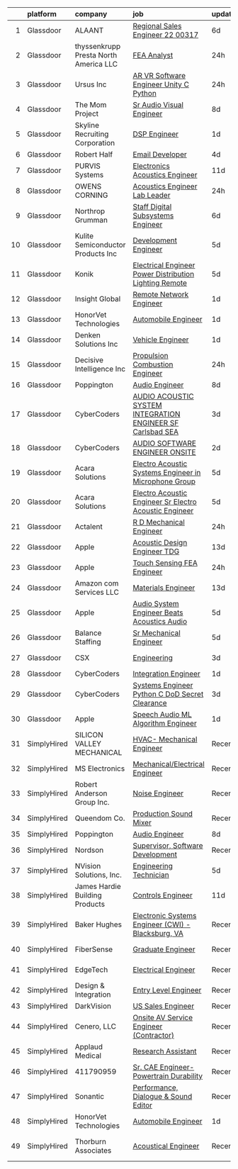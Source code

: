 

|    | platform    | company                               | job                                                                                                                                                                                                                                                                                                                                                                                                                                                                                                                                                                                                                                                                                                                                                                                                                                                                                                                                                                                                                                                                                                                                                                                                                                                                                                                                                                                                                               | update_time   | location                   |
|---:|:------------|:--------------------------------------|:----------------------------------------------------------------------------------------------------------------------------------------------------------------------------------------------------------------------------------------------------------------------------------------------------------------------------------------------------------------------------------------------------------------------------------------------------------------------------------------------------------------------------------------------------------------------------------------------------------------------------------------------------------------------------------------------------------------------------------------------------------------------------------------------------------------------------------------------------------------------------------------------------------------------------------------------------------------------------------------------------------------------------------------------------------------------------------------------------------------------------------------------------------------------------------------------------------------------------------------------------------------------------------------------------------------------------------------------------------------------------------------------------------------------------------|:--------------|:---------------------------|
|  1 | Glassdoor   | ALAANT                                | [Regional Sales Engineer 22 00317](https://www.glassdoor.com/partner/jobListing.htm?pos=103&ao=1110586&s=58&guid=000001818a337d34a781074faeac1eb5&src=GD_JOB_AD&t=SR&vt=w&ea=1&cs=1_a0d3f815&cb=1655881039551&jobListingId=1007942891251&cpc=5D10E799EF7E9049&jrtk=3-0-1g6536vanj4gt801-1g6536vbagri6800-6ca8c6befef874d0--6NYlbfkN0CXW8ZgR30LPYFGC_6y8SgAZEO8JE8iUikJuqEbSg54UkP0skczxd_r5p8M3sU1kf8ZqZajjL8PpO7b-SuT_ca3Xg258cKrxnveyRNw4pInJ_bsYAE1H2UlUaY-a_bN88ctbbnQUxEyo_AtBydnaKCgCwIdII4hkMNZm9ZVARIUGpVtmtE2o_4WxSMWszX3E0ifCf_gKEO24-H68N2MbddtJb1-J1xLWlQAc90VbkyC2_dw57u35U_LuyUJ0uIwgFIjLBLA0NiZNlNhu3_4Ie-7t-HP_jwI7YHashfVIjzghPten-wJ-vsKmCzkmcIJCjrBNOvxa_UFY_5Bp2xywRse7mvQVLyY1VUOlbxOhPyoC4HDJi2fXY6-RT80bkdg3US4I701JPeNRzW47VCV5XDCPmabnfJWP19ufTiy7jZadFnGvPOgqkdOIWRhmLMDqmzOEN97cXAfZoYUFm5mKU6ucL6kAxNEua_bp6xrc5QqQGw9-F6wUiyps3XiIyG7zdyjICwIjW3myPXUoKrz821KutUCXVvhtwQ%3D)                                                                                                                                                                                                                                                                                                                                                                                                                                                                                                                         | 6d            | Cincinnati, OH             |
|  2 | Glassdoor   | thyssenkrupp Presta North America LLC | [FEA Analyst](https://www.glassdoor.com/partner/jobListing.htm?pos=114&ao=1110586&s=58&guid=000001818a337d34a781074faeac1eb5&src=GD_JOB_AD&t=SR&vt=w&cs=1_18031d1b&cb=1655881039553&jobListingId=1007954907361&cpc=7F6F94E2229B3AB5&jrtk=3-0-1g6536vanj4gt801-1g6536vbagri6800-0b5f052826614c35--6NYlbfkN0ClPgrPR15tYMAn0mnJZRyRx1JiFYBffn-OgYnf0xMlyfX00f5xXoqFKoPHNFG-4xQH2rjza_KQD9YQdA1HZolRUEVWAL3gu1BGqELtOd3iv-ztrTKlr661sqSP_CNyfntqFXSWFOzOg3vIw7x9aZoPp0CIxOk9ixVc6dLDTytXC5mJgkIjx8v_WCI5RDG9KZ9Nr7-SOs-fuqKeDHpcXJWaOn8q0WtQvmHVllkefzmGzY9BXzSQH9nXO0tHXhWQmNLRTib84u1xTLD0cXhFyH6R80LdlKD7XXfcYxjQl8D3qvE3S6-HcbnhMxp6iHT9DljW2U1rBWBXorg2Jp2jTDwQnH9S0Kkltc3DxZbJY-uSCvN94Ufn_sCPSFSwSgZOPddyWtGTSYIIQWNm2fiE4YunP5fWpaRsVeC8xna0XywXyqkhUp4h5E6vzdR9OOxwbloviW6Yi0mmCd3e6LyHFrfbFes6tI7TcXtBPg2YSmBHryWlkfrayNF7As3eltBe8oLz1MxQppjeCNoIOAwe8EyOIfMXlaYhT94VTEFUztmW2g%3D%3D)                                                                                                                                                                                                                                                                                                                                                                                                                                                                                                                                     | 24h           | Fishers, IN                |
|  3 | Glassdoor   | Ursus  Inc                            | [AR VR Software Engineer   Unity C   Python](https://www.glassdoor.com/partner/jobListing.htm?pos=123&ao=1110586&s=58&guid=000001818a337d34a781074faeac1eb5&src=GD_JOB_AD&t=SR&vt=w&ea=1&cs=1_cb396740&cb=1655881039555&jobListingId=1007955127999&cpc=FB7E4A1762AE5BEC&jrtk=3-0-1g6536vanj4gt801-1g6536vbagri6800-7b7b607b7b587eaa--6NYlbfkN0CT8vBT9H5mqECx2dfLV_FONLPDKpIRssxVwtj05Tmm4rA5I0VNOPdM1oYsK66ov5ouvJivJ5tJ2bZ0YVEL31CY-hJVgsBaGfcvbciajDBvovrGHFnMWZoF858wndCgXQ3v-NEYaL4g72MsaJXeUOW7SS1H7U1GvuIxdCOozxf5SqR7pgjM19BrPb3uA4vm98rO8_-pXeIBgWQMcHlkD3KWRDpQ_9NI48FrGn12CEn-BPNJaGTr1OX7nsOOXVNqdoMffUWzCUMNnS97XOYFXtAPEkEiT1JYw1NiqwELOytZn-eRfppPZH0lVqHb0oDA6azzPL5QWaXbmuod1-pz6l8f9-sq4CkOd179U_oUimtYKXHN0SjUcKSFrAqUP-DiP6GNVjsxSHKmxQgktYu1Uz8vf0AgArQHVsQyPjokrPqpHhKwFKb7zkaGljzVixlljeAARfqgfZ6Rzd60KAwlk0RVA9SWqeubER1iy7mQeFtSOLaPi39mcYRDjSbyhkeSyk5vycMBpT-OLpQ5tHuhe-GSKdoXKFw6HqpiS1t7CPCPtX-_E6ZknwXD_8NleI-XhUAAe13LDO6EK_lpVjHEkm9R1-7lkK1YMz7PlKaBSl8WQsXdsD3AV2vXCDTW3DxA6NceFLRREoluJFELASacIKKrw2ioAuQvtOwKK3RkzxfJ6vWHzLgf4cPgyCdftEWWypxCSgwybH_mpFWlZaM8AD2FOKjj5vSRoBNEPoYuE0qrZWOtJMA5sBQQBIbXRM0F-j2jz3Hj7p1QaCeBWRLajd1muT5aC36uU3vddShwyGW-kkqoUtZ7-Vi20J6EuPsVWrME4MHePG7cuGRdcBm-9SqkBQFGP5FOI-RFghr5HBJ1g8xzT9bbvx5CVImjvWEKfcEKLCyghUhLYtziXNcksWGMglmqW_5rea5jUHFJbaSyN8CFObO3GbWPkl_GBcZFp7aEMmeV_vaO8tJb36ZPMzlbZUoTRBGI5I40FtCjHc8FkS4zkKDQa-4DHqlwg4gbxRmKBtV-J4_-dQ%3D%3D) | 24h           | Redmond, WA                |
|  4 | Glassdoor   | The Mom Project                       | [Sr  Audio Visual Engineer](https://www.glassdoor.com/partner/jobListing.htm?pos=111&ao=1110586&s=58&guid=000001818a337d34a781074faeac1eb5&src=GD_JOB_AD&t=SR&vt=w&cs=1_c2905f27&cb=1655881039552&jobListingId=1007937497386&cpc=AF1E4A3695F490BE&jrtk=3-0-1g6536vanj4gt801-1g6536vbagri6800-1e8ea6b2390f2a34--6NYlbfkN0BDp_epf89aHDQhKpPegNJQ_ldQpEFZQsM9OcONMGxWx6pU56EKHF58QjVdAUvn2gX_BK2JMdqXaKMvPQ-O_yPXPYbViXcy2agRfKi6qVWOPBhGUYEXSUtLFgrlpOWndMJZo2gIsPE7Zi1ZgxAz-U7K999IZRUqojpmdV1n4Pb4HLsOnvSLFztCIcSSsh_zE80DFIrQpvBIPqE025xF_SnXGIst0alvRAaZTVIq4zh4Dp0fpIuY-U4S2atW0KHEMDZkiLCBvkoXdvN8gbDQlzrauekSqVTBG-MuJVSZVoBcXygl4959kHohDjWFmEkuSmQuj7kVVSjHMFiHzV7I88sczpsv_il7zxB_ZSHMu-HloemQWnj4rxOs_l8BrtWl8fohfR2HNRhsfZFkuz29NRsP6-__leOx3M7FaZSVJ-1bOxFsBaqF4unc7pBZ5RBIrRBuzk9gmL59OkrnY_GFy6ssblhrvumkVroVVSuez9_AzkRob_r9BeLDiCZVNhzNAgelad6sOsq1eNrNJ7gJnDKr_Fcu59L9a3YS5_eS6bRvWrpL-hOhZMmKhB79Bx_jLeZwureLFd9Njg%3D%3D)                                                                                                                                                                                                                                                                                                                                                                                                                                                                                       | 8d            | New York, NY               |
|  5 | Glassdoor   | Skyline Recruiting Corporation        | [DSP Engineer](https://www.glassdoor.com/partner/jobListing.htm?pos=102&ao=1110586&s=58&guid=000001818a337d34a781074faeac1eb5&src=GD_JOB_AD&t=SR&vt=w&ea=1&cs=1_cdf8d4ef&cb=1655881039550&jobListingId=1007952155893&cpc=9FE5D8D7282D4400&jrtk=3-0-1g6536vanj4gt801-1g6536vbagri6800-156676a1226068a8--6NYlbfkN0CiM4NP-GhauL77GrgIO0OBYpRHaH-aCoHLzKFaAEQULBLa_QRwVhTCkYcP3pq8mDBkyN3rhahmq--SImUJcJRYPKTeoXiJ2LQ0kSijkbwYKRyw39YeAIJr1IDAUB0pVngfJMh9UXpAXwaX9GIRGoprgXxoE4CQXa-FR2bBlnsgWEA3ZJZbX0fdMYPKs3XkHh15615vyUsoOV9d6tzoaNApN3wAYUuK3icZEwKeKirMtW2QknwywczEaKlqOLKYzJa-7AX8VtATLjtnmYk_QbpHs0owkQztsihk8mPRpJ_OpXcauTfEf1JDJJwWnRk4DzpWhCZeLW3fjZfK04Mk6GbFaxed3wqhfyBSPP3KOXSWzAfBSjV8GdRitICrMV5tKPBqXsi9Ish9Rj7-ZAK_Q9k19YcfS7X1VYue0puD1ahwil5WTi-GD63urdkqgViAZWVsbkpKs88Wh_y1KQKDJ3cImPWifoZBk_rHYEaA_RbhM9jdDWQtk_QbWKMUw_EnHpsIKJ6p7eImAg%3D%3D)                                                                                                                                                                                                                                                                                                                                                                                                                                                                                                                                                               | 1d            | Plano, TX                  |
|  6 | Glassdoor   | Robert Half                           | [Email Developer](https://www.glassdoor.com/partner/jobListing.htm?pos=125&ao=1110586&s=58&guid=000001818a337d34a781074faeac1eb5&src=GD_JOB_AD&t=SR&vt=w&ea=1&cs=1_3bd4dfad&cb=1655881039555&jobListingId=1007948313276&cpc=9908D8D4413DBB8A&jrtk=3-0-1g6536vanj4gt801-1g6536vbagri6800-5bd7648ae8a46299--6NYlbfkN0CpzDdaQkua3np5pkmj49lKioZwmwxQ-yx5plwbYmV_MzWNBoPgCjn5xTvWxSHi3y4zNLEJPAZO4FTHmJvOmu2wtov3JhRhC-gMlRj7eaxUPuhPCont2043VAxQLs8YBk8I23ebX9ew0GvYpkt50hsKZH3qFXh2JEiTufr4H5wTdHnupq_i9wfE99xmmdjvV8WLhS-zUzn4JSIuawK0YevUx0rM7gwziGRNDCB9ZS_4xmNZl9Z1ZQs-EVtwuTSozceGnVbvOozRCaIWgUr4Hzk9qwwOZOdTO5PsWPgh2fDVp294ERNU7iw1FmYywXAlY-dR1sMV-Kmg1eb77hxs2LFv32m3M_-S2_4i-nH-AKmf-LzcXzdlicWJAnl7GVV-1GVhp5Kgt8UpWrolqovvee2PjtX1Sv3PMjpYHmBulMFiuNuoyq1a8-X6uPmBVWY65K_blMHWA0cq7u98lFJZAdk3F97_RY3BG_TkNcA3X9NPUWVCrmDtnoZh_CUA-XyiYaMfiKd1pwqd7zxQUMpjhiatcIOkr21sbGTmwohNBUG5IA%3D%3D)                                                                                                                                                                                                                                                                                                                                                                                                                                                                                                                            | 4d            | Denver, CO                 |
|  7 | Glassdoor   | PURVIS Systems                        | [Electronics Acoustics Engineer](https://www.glassdoor.com/partner/jobListing.htm?pos=101&ao=1110586&s=58&guid=000001818a337d34a781074faeac1eb5&src=GD_JOB_AD&t=SR&vt=w&ea=1&cs=1_69cc7caf&cb=1655881039550&jobListingId=1007931850463&cpc=F5D43257E3E73E36&jrtk=3-0-1g6536vanj4gt801-1g6536vbagri6800-4e39bed1e22fc1f8--6NYlbfkN0B29fDBQTXtL7RKg4yuuAbR01X7SmyIGFZzmoD4nzcLdWrLEhpCAQl24OPSZdbuLNrQhvC36Z_7NrPI2mGba9Bz_P8jUcBSDVcbhayTJQW6n1CA6VQWwYT5PMQwp95seYxcV73OB0O7WbBqHsESb5m-6ImhfZ9COWoTGBJlxRko0Q3qeKPeWF7lYqpuVBg2inmwQ7ttPGoIg8yu28-SempiePqYUYOAuu3pVnOO0lDrKCbGjewImcz_JO3XKl8tiX28Hy1-bT7jY-v0_2IVcJw4F2iuLEMiBqKHVNeQIq3mljPAoT7eZV7OYqGrUVVTmsFkM6V6DJgbyo_Wc2MOeSuK8UPOGbWrkrkiU6h4sUGt4RiSbFt0MVK4R7dPkmgS1d4D_SIleWP3-jBsNtye4nZLJH4OPxCrWOBFQt0Ljnnanlj4Umn0wFOFRc4a12kl46z5S3SS0GNaTPJ6lakUIUrkrM8NfxibTDNRQHb6AKIsnZVU3Qzc6FLK6IYVsORmddfRiDX-HG1wupXP8PtAxcgTiXKAjP6XMcDjXAiGhyVtlw%3D%3D)                                                                                                                                                                                                                                                                                                                                                                                                                                                                                                             | 11d           | Bethesda, MD               |
|  8 | Glassdoor   | OWENS CORNING                         | [Acoustics Engineer Lab Leader](https://www.glassdoor.com/partner/jobListing.htm?pos=113&ao=1110586&s=58&guid=000001818a337d34a781074faeac1eb5&src=GD_JOB_AD&t=SR&vt=w&cs=1_f0f02cb1&cb=1655881039553&jobListingId=1007955338207&cpc=5EFBB0462F9C6B7A&jrtk=3-0-1g6536vanj4gt801-1g6536vbagri6800-0b07ca0c79d37b6d--6NYlbfkN0Bp5aIaQZXrgHrKTgQg-M4C6Pui47HnBeGRS0ETHCRg2P0Jqh_qv3OHpNm1IrxrBusteIre8fHeCGTNkflDGWTdyL9KdQh_NRvwDCPpPvEB_YmLXgpEm9pyRkgi5Jz-Gd0ErSTsoH1ZgH5DprZwwyS44SBpuhWnDb9-eYomu6otz5FnTthOjj7wbKKdMbF_G3_1pPMAcgxo5Uy5GYr0sjRlG-N555yo108Ps6PvlCTs7yagJDi4KIaJKsJghta9alXw-aifOzJvADrw3ztORzDDi2qOPk_v2qir4OfVQmvn_fNUlAMDLNByYY2qarlkjFpkBHBXh00nPkRIye6KXOwb1aK09SygcNpAiAs-Lx-oB1SU_jaZ7OAQRaY0Gf_AkTm0GXQbYs5mu9ASWP5IyTLq_9sGuz-8BwBigllsW7GafvaBZH_2En3F)                                                                                                                                                                                                                                                                                                                                                                                                                                                                                                                                                                                                                                               | 24h           | Granville, OH              |
|  9 | Glassdoor   | Northrop Grumman                      | [Staff Digital Subsystems Engineer](https://www.glassdoor.com/partner/jobListing.htm?pos=109&ao=1110586&s=58&guid=000001818a337d34a781074faeac1eb5&src=GD_JOB_AD&t=SR&vt=w&cs=1_f1be9047&cb=1655881039552&jobListingId=1007942046407&cpc=9C2286EA3771AAF6&jrtk=3-0-1g6536vanj4gt801-1g6536vbagri6800-9d09c50950ad0b47--6NYlbfkN0DPf8Tf_oakpB62WadId2dzQiWExtALTi0lpCM--zHBL1trAzPQuAwgyDf_-NiZch10Khgou8-CuxretOwLItqixgtPZ1O24CCKp1RULAJQoVREIZSlVo66dCtD6g_TklJhvj-6TxzLzzk3RaPCgIOIaWHnUHRioCS5AI2p-aGUeH45LwIT7MuBZmwx2YbNKhPN1_MSO9XP_wY42KV6CEJJlhWdmkqyrNNpphjbJQ5O6Ym-TLNeB9P_U4si-glCkhCNK5mdn-V9OW3-NEc8w6S-c-q6eFEFKpezLmd-c6Pkd90ho_WUws4QAukNwcH-qm3aa2twM_bLE5jwWnGEmqNbegmpIu7rdQ_0iEQ-Sx-oPwmeAE0vujJqzrKDniTZJOMOjbYjieHMgL5IsVNofDKEaSOCxtAx5wqDfdHrIkHaCkcwjdKXCrb7e1axXU9SjsnitcZiwBy_y39M-IurPymY1vePEqp2vtVcIz5vuPmyI0FWhtVVvJooDgkqd_OgSs3FwdXkFCjCNcuf9sI62IV1KoVveZ7Z17K0h5OWhC_vZT7O6QQgAINrQmeGIlrv8zowFPZb2moJk5wPmt_mFGrbf2GjsvtjiZpBfJ4bNvqNEzV2XmPO7lxew8vC886kZL8NaWGqaqDzVFlV5Z9O7aDrJ-4ZG-zBXqlP7T-pbYL29hVGR25bRdK0USFRhFIQwtvqwoE5-5eYd4ItTsH5fyQXw9AJbI-tV_lELXOUU-41GV9gQijz-Y-sw4A1KeUQppadE0O2jHk2KdWT4Y_vXlPwPve3wyLpOzKE8lzxwElrDzQ2KAP4RNf9QDC8fNVp7CsLkA1eamc0cp_HIpRToNKl)                                                                                                                                                                                                           | 6d            | Linthicum, MD              |
| 10 | Glassdoor   | Kulite Semiconductor Products  Inc    | [Development Engineer](https://www.glassdoor.com/partner/jobListing.htm?pos=130&ao=1136043&s=58&guid=000001818a337d34a781074faeac1eb5&src=GD_JOB_AD&t=SR&vt=w&cs=1_727775f1&cb=1655881039555&jobListingId=1007944242611&jrtk=3-0-1g6536vanj4gt801-1g6536vbagri6800-6537904712e39036-)                                                                                                                                                                                                                                                                                                                                                                                                                                                                                                                                                                                                                                                                                                                                                                                                                                                                                                                                                                                                                                                                                                                                             | 5d            | Leonia, NJ                 |
| 11 | Glassdoor   | Konik                                 | [Electrical Engineer  Power Distribution   Lighting   Remote](https://www.glassdoor.com/partner/jobListing.htm?pos=110&ao=1110586&s=58&guid=000001818a337d34a781074faeac1eb5&src=GD_JOB_AD&t=SR&vt=w&ea=1&cs=1_3b0a00ae&cb=1655881039553&jobListingId=1007944840997&cpc=2F9DD8B511C89582&jrtk=3-0-1g6536vanj4gt801-1g6536vbagri6800-b9a787702e43b680--6NYlbfkN0CtRfEJbO62b4JqOzanzcWMJBR1JzRWelxfWGz6I4RrBLk4853Sr2jbyegK_RDsCoebGs1MH0-Iocm766MyP4ghVlaolST3AvFXTN-Lx6CRKMjVfMwNaPE3LwznWsAl3EjdjDLKabzCLo0umEZuYFohTcaC4Y3t4EHqd9ZtMksXmAZDYLVqzuVgeEg3UBaXq1QZ8Xftu1OC06nM-px2n-uNFtY8JawQIocHPwK6Wgrn2nRfwMVdkmIZWXGhLpb7Q2nPD7T5M4IUU6wd2XxoVXXxGoej-vyr9hTGX5I96Z8cXzu73kHhZgGat7r0VcVrxjg-C5NDOMMuzoJVIIpIlwOX5p2d81ie4stOOC8VZcEnSeAAtzR8mP6yAF9Tmgt8HtcV_C2aFnJ_QmeJlRYRRznWdldpjkB7VXtdMtFtJxXWa7FUclRa1M4bPrXaQhPmhTsnIfuX4LLZWshAHLvahg1NAHtwGJUfvwXw9G6BCFfwCKV1bvm5LmTuKSeVGGF4x5SJ4SVp6hzmqngj8pzkD1APPnMiulMOjcxqeTuxPEozSMDHY0uLML10)                                                                                                                                                                                                                                                                                                                                                                                                                                                                            | 5d            | United States              |
| 12 | Glassdoor   | Insight Global                        | [Remote Network Engineer](https://www.glassdoor.com/partner/jobListing.htm?pos=106&ao=1110586&s=58&guid=000001818a337d34a781074faeac1eb5&src=GD_JOB_AD&t=SR&vt=w&cs=1_10ac8ffa&cb=1655881039551&jobListingId=1007951909955&cpc=8CDBB1EC89CF7160&jrtk=3-0-1g6536vanj4gt801-1g6536vbagri6800-2acc3fd9679d2495--6NYlbfkN0BKkHZu3wF05EeDimN_p6sYpKCMArvwa95YdH7UpkaBCqc7l59Erwqcyfr5yR1DunhhoHxyrBKzmqoYFvoeNObVNs1jT6d-0ko0LREpp-n87IaY2kMUfYK7C6TVgW3SXMCgtcxkvNbGczYPstgMc6-ZEbN1nGgZJmayFMEiN9K8AVi_H2IBNeZLxfrUOXwcnTIgcFz7wun5jEpBWfZDRPLeQrqcnDLU9wUgzIM_vGmdiD4h2LFPelcgCq7qJNhikUA-seLyil4ZiFyZbj1RJKzXE2gB4heyleK2__CZG8kFxF8i5K4kVCRBcEhfmGzYpgmTFLBWNZk0EvSvtmLIsN7aFB8Kpdh_rFklQS5Hs2b8sGWXrkzs2riuNBK7uoubbFo-h2ll0rK0aQzhfQxFAh1Z7sKxvTJWPRiB_3MUXlNkM0Il1CQrOJayFfjvjigZi9hJK2xsw3LqNanZ3entAXF3eSRQp6g8zO3wuS1ras1GOLdaHzPFEthM)                                                                                                                                                                                                                                                                                                                                                                                                                                                                                                                                                                                     | 1d            | Chicago, IL                |
| 13 | Glassdoor   | HonorVet Technologies                 | [Automobile Engineer](https://www.glassdoor.com/partner/jobListing.htm?pos=129&ao=1136043&s=58&guid=000001818a337d34a781074faeac1eb5&src=GD_JOB_AD&t=SR&vt=w&ea=1&cs=1_5b6d1054&cb=1655881039555&jobListingId=1007951813929&jrtk=3-0-1g6536vanj4gt801-1g6536vbagri6800-f38b8deaae8a45f0-)                                                                                                                                                                                                                                                                                                                                                                                                                                                                                                                                                                                                                                                                                                                                                                                                                                                                                                                                                                                                                                                                                                                                         | 1d            | Foster City, CA            |
| 14 | Glassdoor   | Denken Solutions Inc                  | [Vehicle Engineer](https://www.glassdoor.com/partner/jobListing.htm?pos=108&ao=1110586&s=58&guid=000001818a337d34a781074faeac1eb5&src=GD_JOB_AD&t=SR&vt=w&ea=1&cs=1_5256f945&cb=1655881039552&jobListingId=1007952293678&cpc=F41FEAB56D215062&jrtk=3-0-1g6536vanj4gt801-1g6536vbagri6800-e281e9121440b989--6NYlbfkN0CVpS629HKSwIbWU3uCe7JYhQFqHj9gG55VMvd9q8Wv50hGiaNXpDD-eCLGfiX_7JRbqxl2xNb8f9-cBuM0Zqq_h2EvKI2Dq_O8fwR6VOMSkyaRo2Ac3nuZ3sQnnSAZY6PvuvzdBXZFUPUxrTNAMiurC26aDO88OmCLzFHh4gM1zRhe6bcqiyOwIaJ8oQhTWnTK9SC0szKr6j3Syg6cBPE3_wjM1OOYmZtw4101OV2_W91BhI3JqsjVLRY9uyc_OkMLen3cO1yGdz1OhjbjYRUpRRs-O3l39St6aJDTqRMmomV7hUDk8VXjNn2DN7H8D9UhoTGei9U8rVpfVtV1SlYPedTWcCYRqemKxK58mdV4F7B0r9iNjKhCRG0H0JFvg3D5oTCJnNsFWzS8hSjLME7J34HjzkOsEgoPilRJJ3Rhdo9tMg9fxjD9yFwFkjxShXdfzlsrM3lVmBysF3B8q7K_uwPGCliAIGTHmx5FAPFS7MzA91THvk2uIK0EZHAowTs%3D)                                                                                                                                                                                                                                                                                                                                                                                                                                                                                                                                                                         | 1d            | Foster City, CA            |
| 15 | Glassdoor   | Decisive Intelligence  Inc            | [Propulsion Combustion Engineer](https://www.glassdoor.com/partner/jobListing.htm?pos=115&ao=1110586&s=58&guid=000001818a337d34a781074faeac1eb5&src=GD_JOB_AD&t=SR&vt=w&ea=1&cs=1_7365c8b8&cb=1655881039554&jobListingId=1007953984049&cpc=42BEC95245890617&jrtk=3-0-1g6536vanj4gt801-1g6536vbagri6800-6023ac322d9ef744--6NYlbfkN0B12DUbJefe5Mkq_P_G66-eNWSvUiB2tgUQql3MaA9QZfDSpLcHfAwe6hrgt9IaJi9uRNdlNY4HxEjM0KibpO41QoxJfcI1aC6JQdBmFoaJDX7EtDVHEP_nrDLfc21pziUiI5bN9xU4hkgUkLW91nkVa2d7zPoCp5l1I5AUZIs-LIXu6Be1HtZ_6bV8wAGo9yuoZaSMJsIM_OuCK1Plvj8lo4HtOo1B9SQ6y3fELMCS3UA1Ld09E2LBBh7r_BYL51bEyNOXk_L5yEVSnms7KgXr3XOka8UW0YidYXyXL6XFLALvEIUY-maR0fL9V8rsChrXBHRsiooIspYfPsIMKVLLJd1Yj1mUL_R1Sk0Ngy5UgbtEqhG0RJlAqvsThCCvSErCFDIXQwuGSFzmKE_ELZJcdxquJupprCGE6A6WWc0pfn3v-axWmLiH8aRlYz0yykPgouQIcMlF-N14IJ-jHyTu4NG_cm38xtdUFILUachLf3fnIvpK38bCGHSfzdFsCHPvTgMX2fr5d6cimOcM0Vye)                                                                                                                                                                                                                                                                                                                                                                                                                                                                                                                                         | 24h           | Huntsville, AL             |
| 16 | Glassdoor   | Poppington                            | [Audio Engineer](https://www.glassdoor.com/partner/jobListing.htm?pos=127&ao=1136043&s=58&guid=000001818a337d34a781074faeac1eb5&src=GD_JOB_AD&t=SR&vt=w&ea=1&cs=1_8ac9fdb1&cb=1655881039555&jobListingId=1007937402932&jrtk=3-0-1g6536vanj4gt801-1g6536vbagri6800-60c99eb234dce98f-)                                                                                                                                                                                                                                                                                                                                                                                                                                                                                                                                                                                                                                                                                                                                                                                                                                                                                                                                                                                                                                                                                                                                              | 8d            | Cody, WY                   |
| 17 | Glassdoor   | CyberCoders                           | [AUDIO   ACOUSTIC SYSTEM INTEGRATION ENGINEER  SF Carlsbad  SEA ](https://www.glassdoor.com/partner/jobListing.htm?pos=112&ao=1110586&s=58&guid=000001818a337d34a781074faeac1eb5&src=GD_JOB_AD&t=SR&vt=w&cs=1_b08a357e&cb=1655881039552&jobListingId=1007948758318&cpc=FAE5E775D180B2FB&jrtk=3-0-1g6536vanj4gt801-1g6536vbagri6800-5c885d0643192008--6NYlbfkN0CpFJQzrgRR8WqXWK1qKKEqALWJw739KlKqr2H-MSI4eoBlI4EFrmor2FYZMP3muM24zHUY_bG5kh07BLY7tRBQmJtvFUS65bYQff1kiu8sOIiPBIE6MBl3EXXN9Ewk2xU9ZQEOYHsIEYE6Oxaom-8Y5rBjS4Pwg8YqVxA8OFqBgjg4biTMnKIw_beVOSdEbAp9_1-84KnZ0EIz53MzpBl9IQ3DKDdfJCD7TiR__-AL2XwYcGdZVCEl2XNdmkfo4GU4ivx8DK7jMfsmHI2KJbhqm70fLDqdqk6hRQTJnFOFke9W0S1d_ky3I_m9aTuhhpZBc9RtSDr8rRQy7r-FiHVGQXkG--bVhoi_HxeKG7ecrORtIOZbQ9kVVXhWjXJh77oj6STl5-omuSPL95ob03AK-2Bt9Dt7vzvo1WNlxSNERsBa6QOhrzoYD6SG75x8XhMSO30c2FOc_BSyIhfd4vtnuqCgyNYlCZBMbjaT8iLTywFpxz5E3f7A_HENnM3IA2RfX2FUviK8eTcC4GrdziWlhxW9MtBrOm-EV9lousAbWW4OHDZ8ekDdqdfaLrUgvYSz1f7hhYZpgg4I7N8UnMWtKfFlke_6ooXmkP2m9RE4UI0NzAU_Z53tpwF0thWtm0OKDuw5rkyhxDSQ3-HFQAr52eHjuGrR3Dh8AHKRO4yu-wxpYYxVY-ycRIKwnftAnVyzB05ITqnjq1AEqWM0AqqK00prTUWC5jJiRqXK6aWWJrnlob7SEEzLNqN9XP9uhMXxPzJsuzkhUSAy7uyjWM4V2rDFqoIGTiQTAgvPI2Tdj4_VmaDdrMPSzTlg8TNpWo_V0OsYULzOx3HILQcbb5ka-MKgJZMf7XY7R0VZ9xXAB2oPv13ZzmDe3kne1-irjSfWk5sTnwzUrIWB_laI_Ek8VuY7B-VZMaTzuav2hGELABjqm0zK1xfkmmUJ8oHFvoGImWDPq46yZJd6h-ZMZArCuRAqukjQfjw%3D)                               | 3d            | South San Francisco, CA    |
| 18 | Glassdoor   | CyberCoders                           | [AUDIO SOFTWARE ENGINEER   ONSITE](https://www.glassdoor.com/partner/jobListing.htm?pos=122&ao=1110586&s=58&guid=000001818a337d34a781074faeac1eb5&src=GD_JOB_AD&t=SR&vt=w&cs=1_2b9b450c&cb=1655881039555&jobListingId=1007949347507&cpc=A65DF3A704A48F9B&jrtk=3-0-1g6536vanj4gt801-1g6536vbagri6800-d55a41307e0f1bb1--6NYlbfkN0CpFJQzrgRR8WqXWK1qKKEqALWJw739KlKqr2H-MSI4eoBlI4EFrmor2FYZMP3muM1zqayqab0iqc3xGpz5egdet-HSEFNNsqvDPS5k9H0LGEMhQRelTdilrY_plfFC2G1jmoEwW_JKVRU_6UbiqFf4AnxCsLx3NBijFQ8lAiUfyUCwuJM6hizF_uNjPo8OYBVloHTclVKTRPMdwPYRUvAfViwDc_6m_QqW7X1jL0NyMDHaMlGZBQk6wgnb33T34a6o6kyNQdz8H0peWUs1D00aLmt87kybyZ9gxM4fMDotsIHb5Y0IhA8wZ_qGiOYAa8xihTAj1S8ZzLSlkrSnTVuUrsbH2riCZxStcYtbu2COtesfqBnzRa1b8CQGmmJCeOsTVOhoIB6OEUrHihB8NCm7DskKTC5On1WkLfN_2Yh1Gd2ThzXQSYA9mhJM9UBwVUkmt8PwlmgKNGSnqyCA35IgR4GFm85n1zfk1UZoOV-p0myJVp6ru7Ew__ltknD5_ArChI_uWP5h7gnoHYZMOZMlFTnk8V8Ai9Rh0pxDObl7nQrS5-81CmjJNJuw9uJNsLbCKQfCmiF2eT4XctPhnGjLjPmmKr2vNewwwSrwy-byeIBAWEtsHD2-f9g2StHlxQmSnymmbhvaWKyQ3UDBc0W3NmB048-Tc4wyGtkU2YkkahysDN-E93eCMht5rGELgFtCtM6mpoBLSdPsE96Afmk0AhJ8nDspKzgMIurvaj6DO35bIeygf9gCRXsw-TnODaBB4Vy0Hxy5FlFvAssH9CVcRoe3BXbmtSHZjTj7hxfxoMArA6yQLPBSWcwsBCAXUJY5DXVoPQjdV2gOgUpXR4IE4O2GfWfu937ZUl94noDhWhfyhee8sokxgWoznaNnwFUOOYU-WXbMxGY1ssgn7hJOwrK6x9oPn3_GXjkbEauKrdUnNHVdnXsILL4w6nce1I1lNWhpM1il7XliPM_4ntzC63BYm2JahW0%3D)                                                              | 2d            | San Jose, CA               |
| 19 | Glassdoor   | Acara Solutions                       | [Electro Acoustic Systems Engineer in Microphone Group](https://www.glassdoor.com/partner/jobListing.htm?pos=104&ao=1110586&s=58&guid=000001818a337d34a781074faeac1eb5&src=GD_JOB_AD&t=SR&vt=w&ea=1&cs=1_218c978d&cb=1655881039551&jobListingId=1007945803952&cpc=280AB1FAEDD8D536&jrtk=3-0-1g6536vanj4gt801-1g6536vbagri6800-33a10d25f7458ce0--6NYlbfkN0BQuJXpfawXtfhwzLerQhC04iCxGrelUvn_xttDeop7CMmG32gURwRxhPm_v2B23n5Q4vwyu2vk683zebLjT9HGBeMhyKs5NeF4hCgBeTWDmtduG8s6HW9thmlZHF1fRwIF4CiLzOWtcEUpxJ2Sz9KUxEy9HpxjnBHxPnVlBkVpD9aofUcV8Lto3EPgKeKJEq21wQ7VFLRfbX6XmX7HeVLGmpiJeASPBfV5DSrU89OdzKOq_BE_wGop58_ymskXLYbtaBXf8dVrE1MZOaC5C692_Wu9sRXLsO4gqZWikOarAb63LEifCpCQu7p65i8GjV4G3i5y9n-VCU4KUrzYRyB1N7HSOR2MkyXTZD0iZIxRfb_H-3rGtSpTUOx81ayOOBM70AycHdFajnvm3gq_1e4oKu_spQenmXL7Hd0PhqHEHHQu7JzZj1ue0VQerFwW4SFulDzXvb26d9ln-zP4X6LKzEqwI997qqrejZnwVaIVhlat0G64UQOPiwoMRKutM4FxZQyuHPvLpMP2xOSQLu7JqcI1sV1SNpbOhZ2LvKm2llfSqabF8Ot639Ae2bliFQ4RVAceRZfIvJcQMLgf-k7LkqdWkRmWIH3z9fo3lBXYSE6N3v4BBoA-v2RID4MRzrU0T2giylQPaX4yFY1vMFRClu5AirOWMapU5dGHKLL66Oh-DQ4g6tk8Xxhi39bSYeWLvngz1HxHIB308qFTni1OWSU5wUFAvDrwws6amODEoGiiVSWRh9ga)                                                                                                                                                                                                                                                                                  | 5d            | Itasca, IL                 |
| 20 | Glassdoor   | Acara Solutions                       | [Electro Acoustic Engineer   Sr  Electro Acoustic Engineer](https://www.glassdoor.com/partner/jobListing.htm?pos=117&ao=1110586&s=58&guid=000001818a337d34a781074faeac1eb5&src=GD_JOB_AD&t=SR&vt=w&ea=1&cs=1_fa5e4532&cb=1655881039554&jobListingId=1007945803954&cpc=723ADC3DFE402989&jrtk=3-0-1g6536vanj4gt801-1g6536vbagri6800-12a33d67cb4f9952--6NYlbfkN0BQuJXpfawXtfhwzLerQhC04iCxGrelUvn_xttDeop7CMmG32gURwRxhPm_v2B23n5Q4vwyu2vk60A67_P3iUQJO3PdPI4oGR0cBLGlt5vNvTmpjU0dHpSN-hkK6QoOGPNbNy3iTEwJBJQ6Voijnm_QspCUA_2l9ljUyA6jjBkSkqttqbmnn1bT_l3ka28VovK9klBhvlD9jiLzkhdMGNSnwcsTbWqYy9GActMckhgCCmx1jZKX5aBWi47baCcRx-IykIfmaEnPfiSDLlN5hJg3kJQorYoQybUGDBHDrc4AVQ_yFSTbLNEH70dHx4qsnPlnbvf-4MzNqEmm70jiGtayfFUatLKF7GdZ25ko_ILEeCyUgK8UtiRglTvx8W0ubadnAAdl8PRkNxmnhAEMzmVJMwHsvxsMaGib9S_8iFSq0JHdGqAWAahPkqiFVUSHLwf9282-d4QBIO1JfXrZhnkDeSGsPn5fzPfOyE2PWz6xJY7zSi6-GWG6lTq2xlbdLwMp1-C-9qlXHZUs3WmN9MvH0uphdOsIDTz-74GHq_-sRbfwhFR-zxKAhCLclBpBdewlOd02lxBKUvdWuvrkAI8URGuQySAUEsAQHH5An0eqI9fQdXC3i1r6NI3drr1e8LsZMoFziNSuzARaq_R-JflTt9X9LUHXymah5EkIKugqr-J3khu7A5TQrquQzStUWJeohOOwgTAC11SH7xfXYScPT2a6mouNCEC-eVD3Cel5IsCHvt-XoSyQ)                                                                                                                                                                                                                                                                              | 5d            | Itasca, IL                 |
| 21 | Glassdoor   | Actalent                              | [R D Mechanical Engineer](https://www.glassdoor.com/partner/jobListing.htm?pos=121&ao=1110586&s=58&guid=000001818a337d34a781074faeac1eb5&src=GD_JOB_AD&t=SR&vt=w&ea=1&cs=1_cb185cc9&cb=1655881039555&jobListingId=1007955215990&cpc=82B3195DA92CAF92&jrtk=3-0-1g6536vanj4gt801-1g6536vbagri6800-916ef9f4e8a36c34--6NYlbfkN0ChYVx_I3yfZ_JDY3EFoivtqvi_stwnZ_kRt8Dowt_l_d1ydueao4NE-oUleRJ4yhj_igouxAQApT8ijbK2vY_-ikser9-wzBfJy9wKK8mqTcZo75qsSvpb0mZIg-rymBrq-Ur_RgJI4-uQJFH3Gs2tnvzHuIGkQLA8KTPgk5yLJNTwsrLG2RuxmRWIjoxbLSggf73ByUxdbnbHTr1W6qIAvQNNGevLgoAdWr-XaLs33c4Ck-ils8CCuRmuJKR4o8VrICunmZJPZjSH-QwP_-5ZZZ83BRB6KULVxqfiC6Doqf1sRuOj3dqrSQKzl4auNxM-3jk5Jf9QMQ5oTnCBNBs3FjL0HG9RPxaHKywGwuGxEmUQBL6ICexwTzfCJ3XDoN9dJgRQwi11_7reDE-xuiWM1JeHkdWXg668TV37GXu7aj-D2Ii_7kZMSU7daGHxwFW3T9CfnBflAaKqWBbUxrjRW7ZiMqIyltoWvFtnz1A-eF4vBIxiSLxLafBhmuMWG7h4YIrcLqDVPRaQjTQI1hbVqBamROwTGZYlNOkOqFILKtxvFo2N8Mc3OIr29XgPPhV3JeeSc_RztJR1YR4W96mXJdyeN3HjTxChG08C-3D15P1X5JNPHai4LXTCjVV6eIK7PGZyWEw5v7I2XYy1JddMLtuRQ8YUoBs2bsD1i5WyPdIqVMUbgtt0Db4GLHVSU4uDeQj-HEjIbz-UnusLoVQkd_VXGhGhfR4xKDXO_LgWat4QghjoQ_SAC1dVUS3dhF2qtPcqG3VF4T8q1kKkGvN-xn-aTH5UgXS8SVZRdq3pLVHs8YBXrOIslnX53z0QMArwqScjW14jiaQL6v9ySeK5fKHgyvfTuP7zFyWpa59DUDOBp0zs9rRS9TYM_q8z3p7Lrs2Td96iwp4MiC27x7M67R7h3vvOJoeaJt2K82bhjVq3GapWBy-4hlOS9VDpS911--d95OtvC0tFSWQ9EWNz9k4EauKzTCQLqpVAPaFjfg%3D%3D)                                                    | 24h           | Charlottesville, VA        |
| 22 | Glassdoor   | Apple                                 | [Acoustic Design Engineer   TDG](https://www.glassdoor.com/partner/jobListing.htm?pos=128&ao=1136043&s=58&guid=000001818a337d34a781074faeac1eb5&src=GD_JOB_AD&t=SR&vt=w&cs=1_fcf82697&cb=1655881039555&jobListingId=1007927807336&jrtk=3-0-1g6536vanj4gt801-1g6536vbagri6800-0ba55c3a36fbe518-)                                                                                                                                                                                                                                                                                                                                                                                                                                                                                                                                                                                                                                                                                                                                                                                                                                                                                                                                                                                                                                                                                                                                   | 13d           | Cupertino, CA              |
| 23 | Glassdoor   | Apple                                 | [Touch Sensing FEA Engineer](https://www.glassdoor.com/partner/jobListing.htm?pos=105&ao=1110586&s=58&guid=000001818a337d34a781074faeac1eb5&src=GD_JOB_AD&t=SR&vt=w&cs=1_ca7059b4&cb=1655881039551&jobListingId=1007955803525&cpc=1CBFC3E34E2A31FF&jrtk=3-0-1g6536vanj4gt801-1g6536vbagri6800-4e31fc58c579fef4--6NYlbfkN0BvKrLyj5gPmtZO9T8euul8TCxuuKNOtzRJOomxnwSEodTz2Bc-sPZl8WPllYOnI2jVwRUN9QiEsNb2lOqV55Cm_5hEmQBw13ZEje3F1qO03J_ISIM0PeGWH4JtM5hcNHIb7lWLURdV1GHfAOghz-elJSyQHkMWKK9-LNosQFtGnufygxCyDwRXw8om6svtIIVQXbFJDhCkltwWA8AOzntHpjjQ7GhvRkX9Vn53zWMm-9ENEQhLwKZv2ugfsxyUGZfb2Hkpx7ciXTk6_sC6m8k_M0tjvHKerLOvAsegBHcGPgRbcNrl8YHhObemTSdnjA1n4kjYFTeMj7C_bbU8XOX299exMpUGWzWT3nX1NVjbsuK0ZvarNs9JLHb-o2RuoDp9smCX58y8lkZoCq_wYSj-qxOkU6DtlMSsXQiYqUc-ndEli52CiXvXfbcCNtHK1SPES6TinXJR_i28Wtx_LNZiAyByLjyU7Wil0kfQbNLaXmC9Qg2Y03rlT7gLhnDMRSc8DKnp3mna0V0oH4RNTfw3mvgaGMQWSqVZ9RAnyjpy2U8guUOeYthANldrSUwVecklWQrNFLTH1hjhQuMM8QTEPSAPRDeOtuSNPd8rPHcoo3gflygpPeIdfRMlCt6ZrWNVgu6IYBtFhlQ0AOeWZ6_bFqWDkS5cg86bkom0SO1oV5xsfNQ69--SeUT-f7TRIOSqMkaDF4fq-uF3t6gNwa0Dklp11QGq0_g3n4QbpUeinnXbolw0kExjplbKqZAzViPR5plEpkUIv58WdmZSJG8yaTk26KSHeTHP3oE0GO73dH8_5Lqf9cspq-ywHx_sqM1al1NH0nEq2IbqBYHBCSQaTdn7S1jpXx3Ch4KrVTe8o1PQfAMs58dZmJ-JDrvofHAv4K6N0HEd23ZNf12ifGJSrBqLx0h_MpYb42jScnqw2C2Xgq6M4-iDB8nEQCGb2lHXa0bRXUURtrZDI1lVSgFI)                                                                                  | 24h           | San Diego, CA              |
| 24 | Glassdoor   | Amazon com Services LLC               | [Materials Engineer](https://www.glassdoor.com/partner/jobListing.htm?pos=126&ao=1136043&s=58&guid=000001818a337d34a781074faeac1eb5&src=GD_JOB_AD&t=SR&vt=w&cs=1_765ddd02&cb=1655881039555&jobListingId=1007926659952&jrtk=3-0-1g6536vanj4gt801-1g6536vbagri6800-16ebae65adc3a524-)                                                                                                                                                                                                                                                                                                                                                                                                                                                                                                                                                                                                                                                                                                                                                                                                                                                                                                                                                                                                                                                                                                                                               | 13d           | San Diego, CA              |
| 25 | Glassdoor   | Apple                                 | [Audio System Engineer   Beats Acoustics   Audio](https://www.glassdoor.com/partner/jobListing.htm?pos=107&ao=1110586&s=58&guid=000001818a337d34a781074faeac1eb5&src=GD_JOB_AD&t=SR&vt=w&cs=1_bb25ca54&cb=1655881039551&jobListingId=1007946395921&cpc=334ABAF5D42DC775&jrtk=3-0-1g6536vanj4gt801-1g6536vbagri6800-21e9ee3c22229fe1--6NYlbfkN0BvKrLyj5gPmtZO9T8euul8TCxuuKNOtzRJOomxnwSEodTz2Bc-sPZl5OJ9R4TJsNec-GsM5itPkYUMiZ97SD77MqXyI8TTSJXPoB8wYYM4-otOhExxyVxSfwsfphh3AJq9oe8XmOMABO7CX38-IGS9xk4ZIL5Qtw7nwOgEuLFhPURZEjDcWcrvln2rPJnIH2Mu7aXgkUpMeKeuD47R2K4vGgWlaboYWIjKnprFHed4WzYUAc0ScB6hj_Ot6doSYUYH0QSPfkqx85PBvHZJ2TYvsIAPw5lwiNvOtDi1Rx200QpoZgpvrue0vr7EdUHKqGf2FaYLvm4CuMaLIcZSwpeXzOal4Y1h_5BV_O7trdW6DWFK5rI51gamgQDXzEL-qXhZVqX4DWfkXaUJwaNeB48Ta_wDkK1cQSj00jxEvtTy481Hi57yWFmoRcmHQ2A5_EH-mRoPB3W1DYpReES8w-jrEE2l5wUWPIAEP_K7sYJdDwfeWKnKunloNDBUGp2AELXzpCG1QMxftT8XgwuKQa1xmmLYpRo5-LYSn1ea0MePo5OxijH2Oi_gnzTQb-TkBxAzbWB7S_1Qqa29KYADDv3JiYZYjAuE_5V-u7CmRIM-kKc6HF8CnG-ngWGBGf5BISrGxE5ZcFeNYTO2Mm6DCsv-zmXD1ocmTlXTF1QIblQhLWW_RgP_prZAlOpY_kZiNRHleBXPJtmEFkY3LBh0xyMipkXwd1XTC-nZLI1CFkAHXdaJAwKwwEd5D31Z_R8t4TYLJfHMA2ASdqaTXKM6J7RpzRM3gvTz48iXp4pTV0051e2rbND-cQGFbHf4IBZ8JbWF7QSE25KXnTUaMSS4mkty3g9v3Ra0G-2JLUjj0Z53TEG_mvaKeLgNhTMERy2AoVryiVOI5guB70kWmZU2GMxU54S_Znho9ZJWKVflAMC_pgKdyp4gD4YbRR6C7VgoBzosUo0iqQ7LIIhAEPlwcM_Ynyjygt1r8IR7M8mtVNzyCmqRsYcnQwbD)                             | 5d            | Culver City, CA            |
| 26 | Glassdoor   | Balance Staffing                      | [Sr  Mechanical Engineer](https://www.glassdoor.com/partner/jobListing.htm?pos=120&ao=1110586&s=58&guid=000001818a337d34a781074faeac1eb5&src=GD_JOB_AD&t=SR&vt=w&ea=1&cs=1_700fa33d&cb=1655881039555&jobListingId=1007944854253&cpc=42BEC95245890617&jrtk=3-0-1g6536vanj4gt801-1g6536vbagri6800-dec1ac965444c7f7--6NYlbfkN0A8rnb6lc_tT8WXC6HRrFEklcfrOHg3bjckyZ4Hab6pWuXNMgEmg3BvjGYT9pXlVfDWL-b2NxEC1ehM1M8PE-l0ZcvVKCzXEb5juXNmu6dPGmw0cwEmeXNkdvcxILT4n8ugPVF149vXTx3DlAyu2uejU_mGq_q5areYuNAFmyekKl4r_SqIwbgUw19OYoOzJaqp2oR6najWxKXipmbAQJkK0id66BZ5bY2h8HTaxg7FVCjFPJX79B9fCMdnFY-HcXcpzpiD8b_tbktIq7Kwa3bPPQtFyLM91JbcpDcrSHFDrpCJlByc0aWrUAclr9CYLTiebcvRc-ed6b2GmKj0XIY8F9lBWWz3KGqCS0oay5w-SthBUFqovXAfCdFZMsV_hSkspt9hPnn_8bKNK2M8ZfLFao0Rt7gkbyXMJm-U1m-XRYguHKzOR4nWM1aLwbxTV_z2EHf6KLP_POw_0ikSgKrdv3KcAmqM1oKuWp6Sp4-kREzyYbJ_sB8GWv0_SIzju4ZmKZ-S8WKnbaMSpePirI2W)                                                                                                                                                                                                                                                                                                                                                                                                                                                                                                                                                | 5d            | Fremont, CA                |
| 27 | Glassdoor   | CSX                                   | [Engineering](https://www.glassdoor.com/partner/jobListing.htm?pos=116&ao=1110586&s=58&guid=000001818a337d34a781074faeac1eb5&src=GD_JOB_AD&t=SR&vt=w&cs=1_523b2187&cb=1655881039554&jobListingId=1007948702809&cpc=FAE5E775D180B2FB&jrtk=3-0-1g6536vanj4gt801-1g6536vbagri6800-c508e3e310a7429a--6NYlbfkN0B4r7QDcS1FYldRU7VPv1R0Vj7kpMu-sKqn6UUkSgegOydivzZDyt9sEkzJ1oC44s1IFX_mjGbLJVQ-Bm-Kk0pgYxHZ35Ud05gf_6LqQbZtdpjU4D7mdYbIYl2bv_iEQ1nx0m_KDZOYlo1HVE0j2auj4Yue-k7Us8SR8YuZHD0RYlZTskLa7aPma_vf0ZwDrN_pZ2y3gGhyF93VNAT4NthKycKitiUrVHO_gnO4Q6oyCX4khXKE0Ceu_uDUo2Oivr_vsCFQeU2_CQTs_FSjk86depnsWdP35yrUnMI-NxpaHGaBq_bkoIpWQyLHPOaeKHtfgd4iuqgrAe5P1HdPcxaFLffg7t8pflCdSzZYV3Mi37Cdg49G3UFLMBrB_HyJMSDNpbTRIztJW_gPdvF7ArFlz7__xdv-GukdUKojtXOBmnsCmyVQozQ_Gm1Sm8LxHIhC4mYVgXPiLENThoLccSKxgMSRWEIGspwWN8JjU7Kum93zpOHQLKrm6F5cvHoVQvwIl3Ha1xZSjMSf1mwv1qykr0EiXHIikiZc68c1IzDCbIbLUOGDz6Ww6mnqEJdVik3uGJr_jqHJyw6zQlYrkBgy)                                                                                                                                                                                                                                                                                                                                                                                                                                                                                                 | 3d            | Indianapolis, IN           |
| 28 | Glassdoor   | CyberCoders                           | [Integration Engineer](https://www.glassdoor.com/partner/jobListing.htm?pos=119&ao=1110586&s=58&guid=000001818a337d34a781074faeac1eb5&src=GD_JOB_AD&t=SR&vt=w&cs=1_ddbc054f&cb=1655881039554&jobListingId=1007951483521&cpc=FD1C1DA32C38CFA7&jrtk=3-0-1g6536vanj4gt801-1g6536vbagri6800-0848229f24c4d77b--6NYlbfkN0CpFJQzrgRR8WqXWK1qKKEqALWJw739KlKqr2H-MSI4eoBlI4EFrmor2FYZMP3muM02F11t3FVaQJSmoejZjCQ7kAbxOo5JcrYYKXw8JzNd3kFXjNz_2nmTHA07zcwAtkjHxuL0yLCZz6AHTvt06amNQ5jdeksHGUwlOxs2hnDNUV4vM5JOIvFOjEFsS8ad7S2GZaoauFdr9LvOP3SOLHica_tzY-aRL5rW0nv6y3QNdQDfTgnnVjlWI1a0tl9dlRoarRGJaSl5Gpey2SLdzkWXX-L6gFDQB1R9r2vjH8dpi4nfObK8TsHDCsdFxLo1aMqy-OI3mftv7yaDbdlFUo8AH3QRpk4XLTjukQ1HWJ0htJbmcrBuL5ZKLdYQUO8iMVr4vv746EcBox0yMur0k8Cf4K58pb3_-Vd_K81f4iLiEft4FTz556A62JgA0lUyhinO2U5m2NE0itfYXaVfPAckZ50YFAyq2vln1YrYolbRTNKSzmcqFp_QKLjoVurtraqXdHFbYhv8Ib2-ZZ0WFIOP8o4D-_EE4kSiMhTW_IuD2iRVowdVqfy0n9vJ3f8CN72yHBLYEKSmuC8hVlrXCzVrCCAkqoOgfSRfB7WLQBWhHCDDDNJ-zxOONwf33lxdwD14oZxuuQwdSEq8m_phvRm73l-ag0lLWowK90i3sO6MMS9-kSjL12pldegzRs6cuJxnv6k-pSIkGkP8KGUkb9O5BtSbRCVzc12zP2tjUpYIg5PhUWm_yaSyBnlsXun6VXVLxNCv-eiJGIOhue65PiwmXxhc9JiAuiG-mKX6fNukf7URqTCehEYCWk85S-IZptUQRLu6AjyX2rc3KHmz7KJElZfDXd14hx8wGJE_bgO5pRicrNyv8P17RQUNYDoYZvLPgEMi046DugbGh4j6RrA6MwENbbiSgN0EzVcOBAQleikSFvub9b7gyZujpHgX88yspa8bnZGDIKrv3qcXD-n4yYH81R7Jyb0%3D)                                                                          | 1d            | Torrance, CA               |
| 29 | Glassdoor   | CyberCoders                           | [Systems Engineer   Python C    DoD Secret Clearance ](https://www.glassdoor.com/partner/jobListing.htm?pos=124&ao=1110586&s=58&guid=000001818a337d34a781074faeac1eb5&src=GD_JOB_AD&t=SR&vt=w&cs=1_ebdc04aa&cb=1655881039555&jobListingId=1007948758364&cpc=32EE424DE2B657EB&jrtk=3-0-1g6536vanj4gt801-1g6536vbagri6800-b4adfacbfdaa449c--6NYlbfkN0CpFJQzrgRR8WqXWK1qKKEqALWJw739KlKqr2H-MSI4eoBlI4EFrmor2FYZMP3muM24zHUY_bG5kvArNy1bUBv8MpKWoWc92j5whDZKqFmKSNcaULM7_Nsb-JxtKHE6pSnvjOd9PSRs2vca0duAcbZs7jxIIX8qcxwv7Q7-AoV3i6_b5fAABItLnykW5f28BOl8PsS-Vm9Alo60X3Ty23Y_-GDqNm_3R5LASqxBZLGWNVPD8hvcwn0KnakUlcrOlvpF3AL80NvqOaSTK087jYP8p1GtnLlr5xg7GBjmo4YT5ovlTE5Xqcas8VOKmdvXHEqlNY8nnPQoH-zXHfRcBJl_CGbWVn2Ye7f1O1iEhDUO2lsSSW4foAh3Sgmn-zRYRAYZDtsG1twDhwtVcx4bcuSKk_PgZca7pCVbZG1k2LeRw84FT1sSN8NAS73y9Vz43rP0om7qsus2MiK98lBXzsTuWU-SZXRKr5VWkNygKkvVSZ1SfAPv-YVvK3xewUvTwGHg2KHqjmr7Bm_seErIg3s6Mr6p4iEn0dhXfqI5qJ08rNUcbMYS6aGwi-h9d_KcXNBAl8P9iKMxGZd7lGDxux3MoUF7-CCp_kGCc818MEV-f_QmHkS4Y-GK2C--0DOvFqtWkIdFNWqgbHvcml_H0OwmMwRg7szLTnY1UI4zSuXpVa_AnbJklpdy315HYzc-vdxRUnBLqOO3tcVgSmQMnNRN02NXdKqZB7_5E3LF3Ctk_XFQ0zSyjdXiBDgin5tZ7Kj9lER7ZpZrW2IzhOVvXa9gtLwU2yBckaxSUaBj5a-GiEOUNAD1BCSw9kNkzR7PsfQ8IcIYx2Id543xoVdb1jLCxw3Pkwo8HsugLYmg5Umx9WMtyfeeE5SqBsIzXcEF1kAUhAsjM5xOOlPuVRi4Wm_gK6bPVKZKs_5FTuZiumUDCyQWlceA4kimxw0-Vxqh_Qzk5PuZi9piJZgT-zaATmQwXTyr3bVUglo%3D)                                          | 3d            | Melbourne, FL              |
| 30 | Glassdoor   | Apple                                 | [Speech   Audio ML Algorithm Engineer](https://www.glassdoor.com/partner/jobListing.htm?pos=118&ao=1110586&s=58&guid=000001818a337d34a781074faeac1eb5&src=GD_JOB_AD&t=SR&vt=w&cs=1_6b7ab702&cb=1655881039554&jobListingId=1007950938166&cpc=334ABAF5D42DC775&jrtk=3-0-1g6536vanj4gt801-1g6536vbagri6800-416ccb7ae30ec39f--6NYlbfkN0BvKrLyj5gPmtZO9T8euul8TCxuuKNOtzRJOomxnwSEodTz2Bc-sPZl29JElYHfcoRPDDLo3sHPP-K5dRcGO8rPNXUXsYzvYP5JWz9kLN0ZRg_oEN8n03VhstGnW0EBfOtfUhNkkbNxA4Urlv0cCP8cm4OieVMbhhmb8-ohIollJpJy3Wc_a9EAc8ez8JUW3PbNsUrAXx5ie98FUfirSPT3U9NNkHVheKNFKRUeevhIXuHsjUdioFl9Rs8hEdUtJPwzE0qi1CwPWPW1X1NRTSK9x8uTkNGVBAbghOZ4GfV8CCbd68eIRiObKM664hUVCAsVAMt1yjSQE0kbH5dUA1fI3wfN2KQrwY7DZSJJmYIlywL4biIyQpnTmlyiQJmCzrpf6yC79Rih0U2K1vqNTCn1zW8bsonV5TyrW2ipN-jfDrqQAcyUtRBVTvfVuS_r-shQG_B5XnsnpPA1wv1I4fSQ7JSJzrwIP-pCnkSxypiaCXPlWafSm4-K2pgfj9aVgDfG0IS919b3DmjbroX1-9kOEBtq5ZqfAIfMQZBXdDmqhtGmYwiPz-oBPThNHx3MbCikSm_djfNnH3zoFBGg8JupctZopfbTzWa5Ibr7aDsgUErPidpgY8DtkNjs-L_4bhLEPtnVt2hlrYL9l5SxIywj6V0N6GBBjGURW5WCfNIzkxMo5VWEtPTmWQb5Te23GCwH31sEMccTArRJBTV4s7zjsB1tiNKNvFzJSdBYURDx5ZOB4wla9L6hH945PgZiUXFSQ1Wec5xgva2r8mugE_3kDK8GocQRsRUmkVe8gIq4oMyty5cVJsXwyrJEhv7BJESihUTzyEbu0YcUQH2Dzd7shcAuXQ3cUpM8kmbLiqEKakS6QAwqeEAS5zUEaSzXvOYSv-ZR1m-JDyTF4J93XeFjV1ezNr_3OHywZJ_mi9yz5JF_v4S5dWOdkjluKR7O0nPsdu5tApHBzQ%3D%3D)                                                                            | 1d            | Culver City, CA            |
| 31 | SimplyHired | SILICON VALLEY MECHANICAL             | [HVAC- Mechanical Engineer](https://www.simplyhired.com/job/H19TLKifojE8xdr4cP2U23pMQuw-4-PtwgBzwQEk0RX5uor7WXBAdA?q=acoustic+engineer)                                                                                                                                                                                                                                                                                                                                                                                                                                                                                                                                                                                                                                                                                                                                                                                                                                                                                                                                                                                                                                                                                                                                                                                                                                                                                           | Recently      | San Jose, CA               |
| 32 | SimplyHired | MS Electronics                        | [Mechanical/Electrical Engineer](https://www.simplyhired.com/job/EB3lTvDDO05FCaFoHcARBi2RXIxXWQbz2Yakmmoeit4_XekRyupcDw?q=acoustic+engineer)                                                                                                                                                                                                                                                                                                                                                                                                                                                                                                                                                                                                                                                                                                                                                                                                                                                                                                                                                                                                                                                                                                                                                                                                                                                                                      | Recently      | Lenexa, KS                 |
| 33 | SimplyHired | Robert Anderson Group Inc.            | [Noise Engineer](https://www.simplyhired.com/job/cDVfwJH-JU5-yM38TBygwEaBW1plWiJydPdEDcaX2TDlAzDntcbhNQ?q=acoustic+engineer)                                                                                                                                                                                                                                                                                                                                                                                                                                                                                                                                                                                                                                                                                                                                                                                                                                                                                                                                                                                                                                                                                                                                                                                                                                                                                                      | Recently      | Detroit, MI                |
| 34 | SimplyHired | Queendom Co.                          | [Production Sound Mixer](https://www.simplyhired.com/job/VZz87yvvRjJVB6sgiJrm-KcaOzDnbG4jmKELzTbFdzqb29u91XNblA?q=acoustic+engineer)                                                                                                                                                                                                                                                                                                                                                                                                                                                                                                                                                                                                                                                                                                                                                                                                                                                                                                                                                                                                                                                                                                                                                                                                                                                                                              | Recently      | Charlotte, NC              |
| 35 | SimplyHired | Poppington                            | [Audio Engineer](https://www.simplyhired.com/job/urBt4Pn76W8KKe0UX_EPLLFxp6zkRRzKV1tI-y7on61QsQyvVQXMSA?q=acoustic+engineer)                                                                                                                                                                                                                                                                                                                                                                                                                                                                                                                                                                                                                                                                                                                                                                                                                                                                                                                                                                                                                                                                                                                                                                                                                                                                                                      | 8d            | Cody, WY                   |
| 36 | SimplyHired | Nordson                               | [Supervisor, Software Development](https://www.simplyhired.com/job/iQzzo1syGvp_LK8EJJqfW1QgjC_kO-c6mh7ke3kUDToUb4_3_pNFMw?q=acoustic+engineer)                                                                                                                                                                                                                                                                                                                                                                                                                                                                                                                                                                                                                                                                                                                                                                                                                                                                                                                                                                                                                                                                                                                                                                                                                                                                                    | Recently      | Carlsbad, CA               |
| 37 | SimplyHired | NVision Solutions, Inc.               | [Engineering Technician](https://www.simplyhired.com/job/rNF2lqiwUSePJNaR6wcGotaN_9-tKsfBcIGCtnbrKfjDvCooMf9dgA?q=acoustic+engineer)                                                                                                                                                                                                                                                                                                                                                                                                                                                                                                                                                                                                                                                                                                                                                                                                                                                                                                                                                                                                                                                                                                                                                                                                                                                                                              | 5d            | Stennis Space Center, MS   |
| 38 | SimplyHired | James Hardie Building Products        | [Controls Engineer](https://www.simplyhired.com/job/AFxp1VE5hF70H7azXuuM-yWeeu88F_NzSD941K2C8EYr_fHeP0ZEcg?q=acoustic+engineer)                                                                                                                                                                                                                                                                                                                                                                                                                                                                                                                                                                                                                                                                                                                                                                                                                                                                                                                                                                                                                                                                                                                                                                                                                                                                                                   | 11d           | McCarran, NV               |
| 39 | SimplyHired | Baker Hughes                          | [Electronic Systems Engineer (CWI) - Blacksburg, VA](https://www.simplyhired.com/job/kjlSJRdhaAT93fGJ6aawQRqP1CTLRLPTsF1jQ0t6dqwvyS3MezMNIQ?q=acoustic+engineer)                                                                                                                                                                                                                                                                                                                                                                                                                                                                                                                                                                                                                                                                                                                                                                                                                                                                                                                                                                                                                                                                                                                                                                                                                                                                  | Recently      | Blacksburg, VA             |
| 40 | SimplyHired | FiberSense                            | [Graduate Engineer](https://www.simplyhired.com/job/-2Xn3I0zeJsly8Jx3MqXjUBsfKswzUcQkIwaZjJ0y1wyM4X7iWtnCg?q=acoustic+engineer)                                                                                                                                                                                                                                                                                                                                                                                                                                                                                                                                                                                                                                                                                                                                                                                                                                                                                                                                                                                                                                                                                                                                                                                                                                                                                                   | Recently      | San Francisco, CA          |
| 41 | SimplyHired | EdgeTech                              | [Electrical Engineer](https://www.simplyhired.com/job/9pC9S-fsxKAqE5CUtj9AwSJcWohV5SDSj_vvLxTXNLnHBl4YI_PYeQ?q=acoustic+engineer)                                                                                                                                                                                                                                                                                                                                                                                                                                                                                                                                                                                                                                                                                                                                                                                                                                                                                                                                                                                                                                                                                                                                                                                                                                                                                                 | Recently      | West Wareham, MA           |
| 42 | SimplyHired | Design & Integration                  | [Entry Level Engineer](https://www.simplyhired.com/job/PT4RYZfEKENQYrpw582T8Ss-OuOLq5cchpYfOxOr-w-hqfw44RTxTg?q=acoustic+engineer)                                                                                                                                                                                                                                                                                                                                                                                                                                                                                                                                                                                                                                                                                                                                                                                                                                                                                                                                                                                                                                                                                                                                                                                                                                                                                                | Recently      | Baltimore, MD              |
| 43 | SimplyHired | DarkVision                            | [US Sales Engineer](https://www.simplyhired.com/job/C1bTeWWdozlh3Yip2sQ_LwDSlTq-6h3iDFaJqlKTTrClYwrib69tNQ?q=acoustic+engineer)                                                                                                                                                                                                                                                                                                                                                                                                                                                                                                                                                                                                                                                                                                                                                                                                                                                                                                                                                                                                                                                                                                                                                                                                                                                                                                   | Recently      | Houston, TX                |
| 44 | SimplyHired | Cenero, LLC                           | [Onsite AV Service Engineer (Contractor)](https://www.simplyhired.com/job/L0txaO-AVpfQvKzg26TFCH3ySWb9G2VjuQzQTZZ1uUADXwo0HACskw?q=acoustic+engineer)                                                                                                                                                                                                                                                                                                                                                                                                                                                                                                                                                                                                                                                                                                                                                                                                                                                                                                                                                                                                                                                                                                                                                                                                                                                                             | Recently      | San Francisco, CA          |
| 45 | SimplyHired | Applaud Medical                       | [Research Assistant](https://www.simplyhired.com/job/AJHfVNZu6nO3AXmESOVld-vdih7u6wViJ6Hhak7mnbFWOVD0JxVQ-Q?q=acoustic+engineer)                                                                                                                                                                                                                                                                                                                                                                                                                                                                                                                                                                                                                                                                                                                                                                                                                                                                                                                                                                                                                                                                                                                                                                                                                                                                                                  | Recently      | San Francisco Bay Area, CA |
| 46 | SimplyHired | 411790959                             | [Sr. CAE Engineer-Powertrain Durability](https://www.simplyhired.com/job/uVD0UKJIFngI6mHR6Llfk3qg2ZfDL8Rzhztv0wsmGW8tDkBx5X_iZQ?q=acoustic+engineer)                                                                                                                                                                                                                                                                                                                                                                                                                                                                                                                                                                                                                                                                                                                                                                                                                                                                                                                                                                                                                                                                                                                                                                                                                                                                              | Recently      | Novi, MI                   |
| 47 | SimplyHired | Sonantic                              | [Performance, Dialogue & Sound Editor](https://www.simplyhired.com/job/KaffDBVjzkxnVZIZjPeLuXbTHgj5nYigxwXPXoajVVHnKChUaLTtWQ?q=acoustic+engineer)                                                                                                                                                                                                                                                                                                                                                                                                                                                                                                                                                                                                                                                                                                                                                                                                                                                                                                                                                                                                                                                                                                                                                                                                                                                                                | Recently      | Los Angeles, CA            |
| 48 | SimplyHired | HonorVet Technologies                 | [Automobile Engineer](https://www.simplyhired.com/job/UZ9WGHKoTwjR-tgCQ_Jre_TiU0PHTgS225oZN5jWVZ01Dfij9D3PgQ?q=acoustic+engineer)                                                                                                                                                                                                                                                                                                                                                                                                                                                                                                                                                                                                                                                                                                                                                                                                                                                                                                                                                                                                                                                                                                                                                                                                                                                                                                 | 1d            | Foster City, CA            |
| 49 | SimplyHired | Thorburn Associates                   | [Acoustical Engineer](https://www.simplyhired.com/job/THO59Xa554dI0A7zeuGc6A_vF580fBLUGpp4QIsrrGgY7ptb8D8MJQ?q=acoustic+engineer)                                                                                                                                                                                                                                                                                                                                                                                                                                                                                                                                                                                                                                                                                                                                                                                                                                                                                                                                                                                                                                                                                                                                                                                                                                                                                                 | Recently      | Charlotte, NC +1 location  |